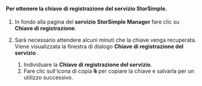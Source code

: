#### <a name="to-get-the-storsimple-service-registration-key"></a>Per ottenere la chiave di registrazione del servizio StorSimple.
1. In fondo alla pagina del **servizio StorSimple Manager** fare clic su **Chiave di registrazione**.
2. Sarà necessario attendere alcuni minuti che la chiave venga recuperata. Viene visualizzata la finestra di dialogo **Chiave di registrazione del servizio** .
   
   1. Individuare la **Chiave di registrazione del servizio**.
   2. Fare clic sull'icona di copia ![](./media/storsimple-ova-get-service-registration-key/image6-include.png) per copiare la chiave e salvarla per un utilizzo successivo.



<!--HONumber=Nov16_HO3-->



